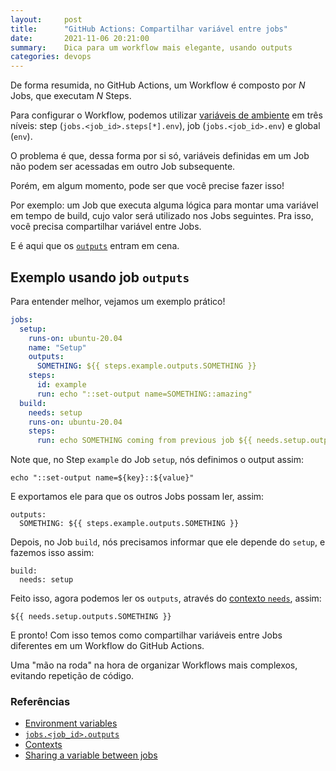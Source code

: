 ```yaml
---
layout:     post
title:      "GitHub Actions: Compartilhar variável entre jobs"
date:       2021-11-06 20:21:00
summary:    Dica para um workflow mais elegante, usando outputs
categories: devops
---
```


De forma resumida, no GitHub Actions, um Workflow é composto por *N* Jobs, que executam *N* Steps.

Para configurar o Workflow, podemos utilizar [variáveis de ambiente](https://docs.github.com/en/actions/learn-github-actions/environment-variables#about-environment-variables) em três níveis: step (`jobs.<job_id>.steps[*].env`), job (`jobs.<job_id>.env`) e global (`env`).

O problema é que, dessa forma por si só, variáveis definidas em um Job não podem ser acessadas em outro Job subsequente.

Porém, em algum momento, pode ser que você precise fazer isso! 

Por exemplo: um Job que executa alguma lógica para montar uma variável em tempo de build, cujo valor será utilizado nos Jobs seguintes. Pra isso, você precisa compartilhar variável entre Jobs. 

E é aqui que os [`outputs`](https://docs.github.com/en/actions/learn-github-actions/workflow-syntax-for-github-actions#jobsjob_idoutputs) entram em cena.

## Exemplo usando job `outputs`

Para entender melhor, vejamos um exemplo prático!

```yaml
jobs:
  setup:
    runs-on: ubuntu-20.04
    name: "Setup"
    outputs:
      SOMETHING: ${{ steps.example.outputs.SOMETHING }}
    steps:
      id: example
      run: echo "::set-output name=SOMETHING::amazing"
  build:
    needs: setup
    runs-on: ubuntu-20.04
    steps:
      run: echo SOMETHING coming from previous job ${{ needs.setup.outputs.SOMETHING }}
```

Note que, no Step `example` do Job `setup`, nós definimos o output assim:

```
echo "::set-output name=${key}::${value}"
```

E exportamos ele para que os outros Jobs possam ler, assim:

```
outputs:
  SOMETHING: ${{ steps.example.outputs.SOMETHING }}
```

Depois, no Job `build`, nós precisamos informar que ele depende do `setup`, e fazemos isso assim:

```
build:
  needs: setup
```

Feito isso, agora podemos ler os `outputs`, através do [contexto `needs`](https://docs.github.com/en/actions/learn-github-actions/contexts#needs-context), assim:

```
${{ needs.setup.outputs.SOMETHING }}
```

E pronto! Com isso temos como compartilhar variáveis entre Jobs diferentes em um Workflow do GitHub Actions. 

Uma "mão na roda" na hora de organizar Workflows mais complexos, evitando repetição de código.

### Referências

- [Environment variables](https://docs.github.com/en/actions/learn-github-actions/environment-variables)
- [`jobs.<job_id>.outputs`](https://docs.github.com/en/actions/learn-github-actions/workflow-syntax-for-github-actions#jobsjob_idoutputs)
- [Contexts](https://docs.github.com/en/actions/learn-github-actions/contexts)
- [Sharing a variable between jobs](https://github.community/t/sharing-a-variable-between-jobs/16967)

